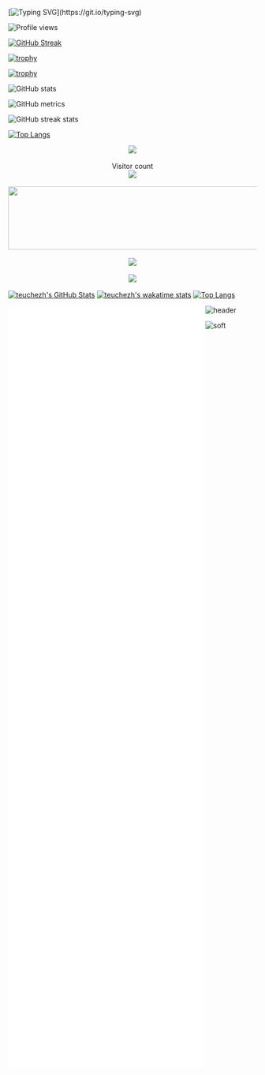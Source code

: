 [![Typing SVG](https://readme-typing-svg.herokuapp.com?color=%2336BCF7&lines=Hello+World!)](https://git.io/typing-svg)

![Profile views](https://gpvc.arturio.dev/alabotski)  

[![GitHub Streak](https://github-readme-streak-stats.herokuapp.com/?user=alabotski)](https://git.io/streak-stats)

[![trophy](https://github-profile-trophy.vercel.app/?username=alabotski)](https://github.com/ryo-ma/github-profile-trophy)

[![trophy](https://github-profile-trophy.vercel.app/?username=alabotski)](https://github.com/ryo-ma/github-profile-trophy)

![GitHub stats](https://github-readme-stats.vercel.app/api?username=alabotski&show_icons=true&count_private=true)  

![GitHub metrics](https://metrics.lecoq.io/alabotski)  

![GitHub streak stats](https://github-readme-streak-stats.herokuapp.com/?user=alabotski)  

[![Top Langs](https://github-readme-stats.vercel.app/api/top-langs/?username=alabotski)](https://github.com/anuraghazra/github-readme-stats)

<p align='center'>
  <img src='https://user-images.githubusercontent.com/5713670/87202985-820dcb80-c2b6-11ea-9f56-7ec461c497c3.gif' width='200'>
</p>
<p align="center"> 
  Visitor count<br>
  <img src="https://profile-counter.glitch.me/teuchezh/count.svg" />
</p>
<p align="center">
<a href="https://now-playing-66mfrri4j-teuchezh.vercel.app/now-playing?open">
    <img src="https://now-playing-66mfrri4j-teuchezh.vercel.app/now-playing" width="512" height="128">
</a>
</p>
<p align="center">
  <img src="https://github-readme-stats.vercel.app/api?username=teuchezh&count_private=true&show_icons=true&theme=buefy" />
</p>

<p align="center">
  <img src="https://github-readme-stats.vercel.app/api/top-langs/?username=teuchezh&layout=compact&theme=buefy" />
</p>


[![teuchezh's GitHub Stats](https://github-readme-stats.vercel.app/api?username=teuchezh&count_private=true&show_icons=true&theme=buefy)](https://github.com/teuchezh)
[![teuchezh's wakatime stats](https://github-readme-stats.vercel.app/api/wakatime?username=teuchezh&layout=compact&theme=buefy)](https://github.com/teuchezh)
[![Top Langs](https://github-readme-stats.vercel.app/api/top-langs/?username=teuchezh&layout=compact&theme=buefy)](https://github.com/teuchezh)

![header](https://capsule-render.vercel.app/api?type=waving&color=gradient&height=256&section=header&text=Hello%20World!&fontSize=75&animation=fadeIn&fontAlignY=38&desc=Welcome%20to%20my%20GitHub%20profile!%20Put%20stars,%20fork%20and%20contribute!&descAlignY=51&descAlign=62)
[<img align="left" width="400" alt="if you see this, it means my metrics are not working" src="https://github.com/teuchezh/teuchezh/blob/main/github-metrics.svg">](https://github.com/teuchezh/teuchezh)

![soft](https://capsule-render.vercel.app/api?type=soft&color=gradient&text=Come%20again!&fontSize=40&animation=twinkling)
